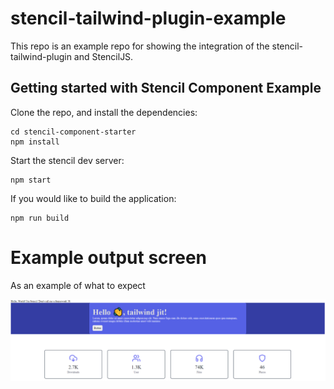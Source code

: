 # stencil-tailwind-plugin-example

This repo is an example repo for showing the integration of the stencil-tailwind-plugin and StencilJS.

## Getting started with Stencil Component Example

Clone the repo, and install the dependencies:
```shell
cd stencil-component-starter
npm install
```

Start the stencil dev server:
```shell
npm start
```

If you would like to build the application:
```shell
npm run build
```

# Example output screen

As an example of what to expect

![example-output-cards](stencil-component-example/images/example-output-cards.png)
